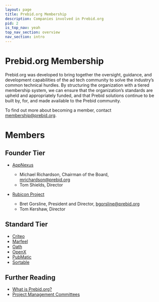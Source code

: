 ```yaml
---
layout: page
title: Prebid.org Membership
description: Companies involved in Prebid.org
pid: 2
is_top_nav: yeah
top_nav_section: overview
nav_section: intro
---
```


<div class="bs-docs-section" markdown="1">

# Prebid.org Membership

Prebid.org was developed to bring together the oversight, guidance, and development capabilities of the ad tech community to solve the industry’s common technical hurdles. By structuring the organization with a tiered membership system, we can ensure that the organization’s standards are upheld and appropriately funded, and that Prebid solutions continue to be built by, for, and made available to the Prebid community.

To find out more about becoming a member, contact membership@prebid.org.

# Members

## Founder Tier

* [AppNexus](https://www.appnexus.com/en/publishers/header-bidding)
    * Michael Richardson, Chairman of the Board, mrichardson@prebid.org
    * Tom Shields, Director

* [Rubicon Project](http://rubiconproject.com/headerbidding)
    * Bret Gorsline, President and Director, bgorsline@prebid.org
    * Tom Kershaw, Director

## Standard Tier

* [Criteo](https://www.criteo.com/for-publishers/products/criteo-direct-bidder/)<br/>
* [Marfeel](https://www.marfeel.com/)<br/>
* [Oath](https://www.oath.com/advertising/platforms/)<br/>
* [OpenX](https://openx.com/)<br/>
* [PubMatic](https://pubmatic.com/products/header-bidding/)<br/>
* [Sortable](https://sortable.com/)<br/>


## Further Reading

* [What is Prebid.org?]({{site.baseurl}}/overview/what-is-prebid-org.html)
* [Project Management Committees]({{site.baseurl}}/overview/prebid-management-committees.html)

</div>
